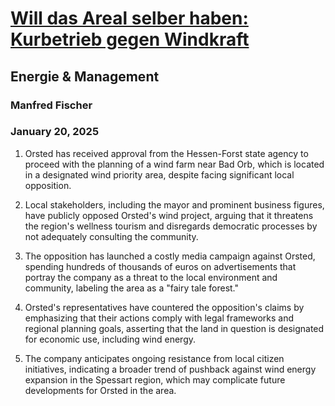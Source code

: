 # [Will das Areal selber haben: Kurbetrieb gegen Windkraft](https://advance.lexis.com/api/document?collection=news&id=urn:contentItem:6DY0-C0C3-RS9M-42MT-00000-00&context=1519360)
## Energie & Management
### Manfred Fischer
### January 20, 2025

1. Orsted has received approval from the Hessen-Forst state agency to proceed with the planning of a wind farm near Bad Orb, which is located in a designated wind priority area, despite facing significant local opposition.

2. Local stakeholders, including the mayor and prominent business figures, have publicly opposed Orsted's wind project, arguing that it threatens the region's wellness tourism and disregards democratic processes by not adequately consulting the community.

3. The opposition has launched a costly media campaign against Orsted, spending hundreds of thousands of euros on advertisements that portray the company as a threat to the local environment and community, labeling the area as a "fairy tale forest."

4. Orsted's representatives have countered the opposition's claims by emphasizing that their actions comply with legal frameworks and regional planning goals, asserting that the land in question is designated for economic use, including wind energy.

5. The company anticipates ongoing resistance from local citizen initiatives, indicating a broader trend of pushback against wind energy expansion in the Spessart region, which may complicate future developments for Orsted in the area.
